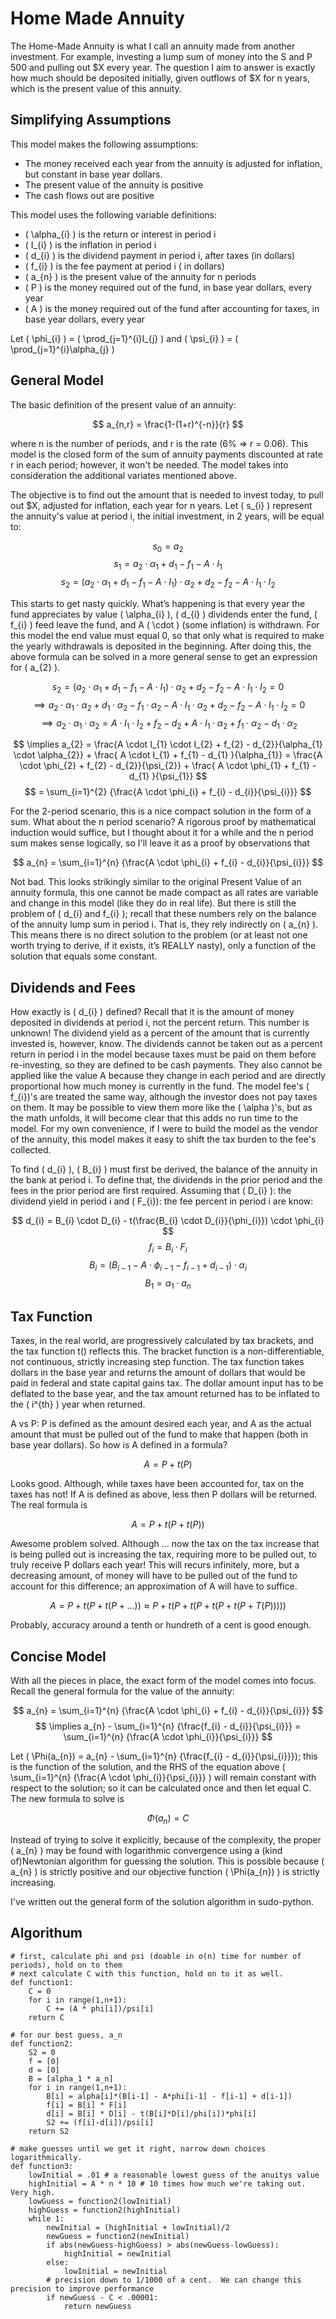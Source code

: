 # Home Made Annuity

The Home-Made Annuity is what I call an annuity made from another investment.  For example, investing a lump sum of money into the S and P 500 and pulling out $X every year.  The question I aim to answer is exactly how much should be deposited initially, given outflows of $X for n years, which is the present value of this annuity.

## Simplifying Assumptions

This model makes the following assumptions:

* The money received each year from the annuity is adjusted for inflation, but constant in base year dollars. 
* The present value of the annuity is positive
* The cash flows out are positive

This model uses the following variable definitions:

* \( \alpha_{i} \) is the return or interest in period i
* \( I_{i} \) is the inflation in period i
* \( d_{i} \) is the dividend payment in period i, after taxes (in dollars)
* \( f_{i} \) is the fee payment at period i ( in dollars)
* \( a_{n} \) is the present value of the annuity for n periods
* \( P \) is the money required out of the fund, in base year dollars, every year
* \( A \) is the money required out of the fund after accounting for taxes, in base year dollars, every year

Let \( \phi_{i} \) = \( \prod_{j=1}^{i}I_{j} \) and \( \psi_{i} \) = \( \prod_{j=1}^{i}\alpha_{j} \)

## General Model

The basic definition of the present value of an annuity: 

$$ a_{n,r} = \frac{1-(1+r)^{-n}}{r} $$

where n is the number of periods, and r is the rate (6% => r = 0.06).  This model is the closed form of the sum of annuity payments discounted at rate r in each period; however, it won't be needed.  The model takes into consideration the additional variates mentioned above.

The objective is to find out the amount that is needed to invest today, to pull out $X, adjusted for inflation, each year for n years.  Let \( s_{i} \) represent the annuity's value at period i, the initial investment, in 2 years, will be equal to:

$$ s_{0} = a_{2} $$
$$ s_{1} = a_{2} \cdot \alpha_{1} + d_{1} - f_{1} - A \cdot I_{1} $$ 
$$ s_{2} = (a_{2} \cdot \alpha_{1} + d_{1} - f_{1} - A \cdot I_{1}) \cdot \alpha_{2} + d_{2} - f_{2} - A \cdot I_{1} \cdot I_{2} $$

This starts to get nasty quickly.  What’s happening is that every year the fund appreciates by value \( \alpha_{i} \), \( d_{i} \) dividends enter the fund, \( f_{i} \) feed leave the fund, and A \( \cdot \) (some inflation) is withdrawn.  For this model the end value must equal 0, so that only what is required to make the yearly withdrawals is deposited in the beginning.  After doing this, the above formula can be solved in a more general sense to get an expression for \( a_{2} \).

$$ s_{2} = (a_{2} \cdot \alpha_{1} + d_{1} - f_{1} - A \cdot I_{1}) \cdot \alpha_{2} + d_{2} - f_{2} - A \cdot I_{1} \cdot I_{2} = 0 $$
$$ \implies a_{2} \cdot \alpha_{1} \cdot \alpha_{2} + d_{1} \cdot \alpha_{2} - f_{1} \cdot \alpha_{2} - A \cdot I_{1} \cdot \alpha_{2} + d_{2} - f_{2} - A \cdot I_{1} \cdot I_{2} = 0 $$
$$ \implies a_{2} \cdot \alpha_{1} \cdot \alpha_{2} = A \cdot I_{1} \cdot I_{2} + f_{2} - d_{2} + A \cdot I_{1} \cdot \alpha_{2} + f_{1} \cdot \alpha_{2} - d_{1} \cdot \alpha_{2} $$

$$ \implies a_{2} = \frac{A \cdot I_{1} \cdot I_{2} + f_{2} - d_{2}}{\alpha_{1} \cdot \alpha_{2}} + \frac{ A \cdot I_{1} + f_{1} - d_{1} }{\alpha_{1}} = \frac{A \cdot \phi_{2} + f_{2} - d_{2}}{\psi_{2}} + \frac{ A \cdot \phi_{1} + f_{1} - d_{1} }{\psi_{1}} $$
$$ = \sum_{i=1}^{2} {\frac{A \cdot \phi_{i} + f_{i} - d_{i}}{\psi_{i}}} $$

For the 2-period scenario, this is a nice compact solution in the form of a sum.  What about the n period scenario?  A rigorous proof by mathematical induction would suffice, but I thought about it for a while and the n period sum makes sense logically, so I'll leave it as a proof by observations that

$$ a_{n} = \sum_{i=1}^{n} {\frac{A \cdot \phi_{i} + f_{i} - d_{i}}{\psi_{i}}} $$

Not bad.  This looks strikingly similar to the original Present Value of an annuity formula, this one cannot be made compact as all rates are variable and change in this model (like they do in real life).  But there is still the problem of \( d_{i} and f_{i} \); recall that these numbers rely on the balance of the annuity lump sum in period i.  That is, they rely indirectly on \( a_{n} \).  This means there is no direct solution to the problem (or at least not one worth trying to derive, if it exists, it’s REALLY nasty), only a function of the solution that equals some constant.

## Dividends and Fees

How exactly is \( d_{i} \) defined?  Recall that it is the amount of money deposited in dividends at period i, not the percent return.  This number is unknown!  The dividend yield as a percent of the amount that is currently invested is, however, know.  The dividends cannot be taken out as a percent return in period i in the model because taxes must be paid on them before re-investing, so they are defined to be cash payments.  They also cannot be applied like the value A because they change in each period and are directly proportional how much money is currently in the fund.  The model fee's  \( f_{i}\)'s  are treated the same way, although the investor does not pay taxes on them.  It may be possible to view them more like the \( \alpha \)'s, but as the math unfolds, it will become clear that this adds no run time to the model.  For my own convenience, if I were to build the model as the vendor of the annuity, this model makes it easy to shift the tax burden to the fee's collected.

To find \( d_{i} \), \( B_{i} \) must first be derived, the balance of the annuity in the bank at period i.  To define that, the dividends in the prior period and the fees in the prior period are first required.  Assuming that \( D_{i} \): the dividend yield in period i and \( F_{i}\): the fee percent in period i are know:

$$ d_{i} = B_{i} \cdot D_{i} - t(\frac{B_{i} \cdot D_{i}}{\phi_{i}}) \cdot \phi_{i} $$
$$ f_{i} = B_{i} \cdot F_{i} $$
$$ B_{i} = (B_{i-1} - A \cdot \phi_{i-1} - f_{i-1} + d_{i-1}) \cdot \alpha_{i} $$
$$ B_{1} = \alpha_{1} \cdot a_{n} $$

## Tax Function

Taxes, in the real world, are progressively calculated by tax brackets, and the tax function t() reflects this.  The bracket function is a non-differentiable, not continuous, strictly increasing step function.  The tax function takes dollars in the base year and returns the amount of dollars that would be paid in federal and state capital gains tax.  The dollar amount input has to be deflated to the base year, and the tax amount returned has to be inflated to the \( i^{th} \) year when returned.  

A vs P:  P is defined as the amount desired each year, and A as the actual amount that must be pulled out of the fund to make that happen (both in base year dollars).  So how is A defined in a formula?  

$$ A = P + t(P) $$

Looks good.  Although, while taxes have been accounted for, tax on the taxes has not! If A is defined as above, less then P dollars will be returned.  The real formula is 

$$ A = P + t(P + t(P)) $$

Awesome problem solved.  Although ... now the tax on the tax increase that is being pulled out is increasing the tax, requiring more to be pulled out, to truly receive P dollars each year!  This will recurs infinitely, more, but a decreasing amount, of money will have to be pulled out of the fund to account for this difference; an approximation of A will have to suffice.

$$ A = P + t(P + t(P + ...)) \approx  P + t(P + t(P + t(P + t(P + T(P))))) $$

Probably, accuracy around a tenth or hundreth of a cent is good enough.

## Concise Model

With all the pieces in place, the exact form of the model comes into focus.  Recall the general formula for the value of the annuity:

$$ a_{n} = \sum_{i=1}^{n} {\frac{A \cdot \phi_{i} + f_{i} - d_{i}}{\psi_{i}}} $$
$$ \implies a_{n} - \sum_{i=1}^{n} {\frac{f_{i} - d_{i}}{\psi_{i}}} = \sum_{i=1}^{n} {\frac{A \cdot \phi_{i}}{\psi_{i}}} $$

Let \( \Phi(a_{n}) = a_{n} - \sum_{i=1}^{n} {\frac{f_{i} - d_{i}}{\psi_{i}}}\); this is the function of the solution, and the RHS of the equation above \( \sum_{i=1}^{n} {\frac{A \cdot \phi_{i}}{\psi_{i}}} \) will remain constant with respect to the solution; so it can be calculated once and then let equal C.  The new formula to solve is

$$ \Phi(a_{n}) = C $$

Instead of trying to solve it explicitly, because of the complexity, the proper \( a_{n} \) may be found with logarithmic convergence using a (kind of)Newtonian algorithm for guessing the solution.  This is possible because \( a_{n} \) is strictly positive and our objective function \( \Phi(a_{n}) \) is strictly increasing.

I've written out the general form of the solution algorithm in sudo-python.

## Algorithum

```
# first, calculate phi and psi (doable in o(n) time for number of periods), hold on to them
# next calculate C with this function, hold on to it as well.
def function1:
    C = 0
    for i in range(1,n+1):
        C += (A * phi[i])/psi[i]
    return C

# for our best guess, a_n
def function2:
    S2 = 0
    f = [0]
    d = [0]
    B = [alpha_1 * a_n]
    for i in range(1,n+1):
        B[i] = alpha[i]*(B[i-1] - A*phi[i-1] - f[i-1] + d[i-1])
        f[i] = B[i] * F[i]
        d[i] = B[i] * D[i] - t(B[i]*D[i]/phi[i])*phi[i]
        S2 += (f[i]-d[i])/psi[i]
    return S2

# make guesses until we get it right, narrow down choices logarithmically.
def function3:
    lowInitial = .01 # a reasonable lowest guess of the anuitys value
    highInitial = A * n * 10 # 10 times how much we're taking out.  Very high.
    lowGuess = function2(lowInitial)
    highGuess = function2(highInitial)
    while 1:
        newInitial = (highInitial + lowInitial)/2
        newGuess = function2(newInitial)
        if abs(newGuess-highGuess) > abs(newGuess-lowGuess):
            highInitial = newInitial
        else:
            lowInitial = newInitial
        # precision down to 1/1000 of a cent.  We can change this precision to improve performance
        if newGuess - C < .00001:
            return newGuess
```
